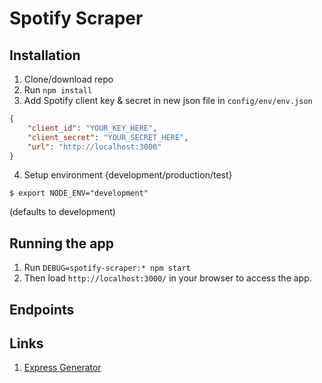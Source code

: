 # Spotify Scraper

## Installation

1. Clone/download repo
2. Run `npm install`
3. Add Spotify client key &amp; secret in new json file in `config/env/env.json`
```json
{
    "client_id": "YOUR_KEY_HERE",
    "client_secret": "YOUR_SECRET_HERE",
    "url": "http://localhost:3000"
}
```
4. Setup environment {development/production/test}
```
$ export NODE_ENV="development"
```
(defaults to development)

## Running the app

1. Run `DEBUG=spotify-scraper:* npm start`
2. Then load `http://localhost:3000/` in your browser to access the app.

## Endpoints


## Links

1. [Express Generator](https://expressjs.com/en/starter/generator.html)
